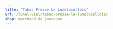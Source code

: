 ```yaml
---
title: "Tabac Presse Le Lunelviellois"
url: /lunel-viel/tabac-presse-le-lunelviellois/
shop: marchand de journaux
---
```

